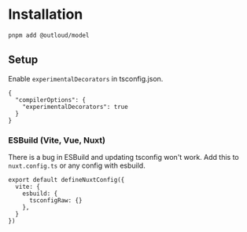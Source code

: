 # Installation

```bash
pnpm add @outloud/model
```

## Setup
Enable `experimentalDecorators` in tsconfig.json.
```json[tsconfig.json]
{
  "compilerOptions": {
    "experimentalDecorators": true
  }
}
```

### ESBuild (Vite, Vue, Nuxt)
There is a bug in ESBuild and updating tsconfig won't work. Add this to `nuxt.config.ts` or any config with esbuild.

```ts[nuxt.config.ts]
export default defineNuxtConfig({
  vite: {
    esbuild: {
      tsconfigRaw: {}
    },
  }
})
```
